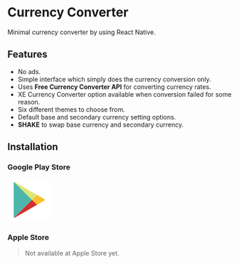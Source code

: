 # Currency Converter

Minimal currency converter by using React Native.

## Features

* No ads.
* Simple interface which simply does the currency conversion only.
* Uses **Free Currency Converter API** for converting currency rates.
* XE Currency Converter option available when conversion failed for some reason.
* Six different themes to choose from.
* Default base and secondary currency setting options.
* **SHAKE** to swap base currency and secondary currency.

## Installation

### Google Play Store

[![Google Play Store](doc/img/google-play.png)](https://play.google.com/store/apps/details?id=me.abhaydgarg.currencyconverter&hl=en)

### Apple Store

> Not available at Apple Store yet.
